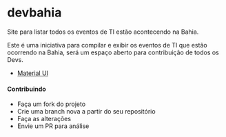 # devbahia


Site para listar todos os eventos de TI estão acontecendo na Bahia.

Este é uma iniciativa para compilar e exibir os eventos de TI que estão ocorrendo na Bahia, será um espaço aberto para contribuição de todos os Devs.

* [Material UI](https://material-ui.com)

#### Contribuindo

* Faça um fork do projeto
* Crie uma branch nova a partir do seu repositório
* Faça as alterações
* Envie um PR para análise
